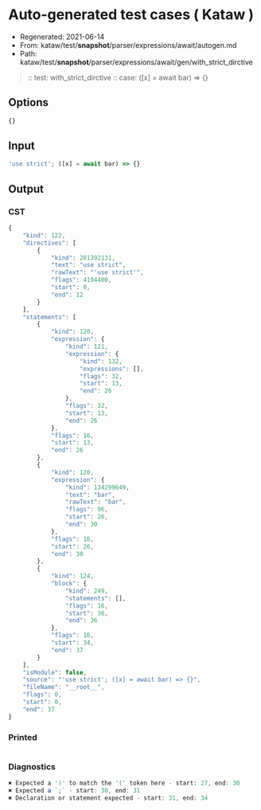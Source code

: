 # Auto-generated test cases ( Kataw )
- Regenerated: 2021-06-14
- From: kataw/test/__snapshot__/parser/expressions/await/autogen.md
- Path: kataw/test/__snapshot__/parser/expressions/await/gen/with_strict_dirctive
> :: test: with_strict_dirctive
> :: case: ([x] = await bar) => {}
## Options

`````js
{}
`````
## Input

`````js
'use strict'; ([x] = await bar) => {}
`````
## Output

### CST

```javascript
{
    "kind": 122,
    "directives": [
        {
            "kind": 201392131,
            "text": "use strict",
            "rawText": "'use strict'",
            "flags": 4194400,
            "start": 0,
            "end": 12
        }
    ],
    "statements": [
        {
            "kind": 120,
            "expression": {
                "kind": 121,
                "expression": {
                    "kind": 132,
                    "expressions": [],
                    "flags": 32,
                    "start": 13,
                    "end": 26
                },
                "flags": 32,
                "start": 13,
                "end": 26
            },
            "flags": 16,
            "start": 13,
            "end": 26
        },
        {
            "kind": 120,
            "expression": {
                "kind": 134299649,
                "text": "bar",
                "rawText": "bar",
                "flags": 96,
                "start": 26,
                "end": 30
            },
            "flags": 16,
            "start": 26,
            "end": 30
        },
        {
            "kind": 124,
            "block": {
                "kind": 249,
                "statements": [],
                "flags": 16,
                "start": 36,
                "end": 36
            },
            "flags": 16,
            "start": 34,
            "end": 37
        }
    ],
    "isModule": false,
    "source": "'use strict'; ([x] = await bar) => {}",
    "fileName": "__root__",
    "flags": 0,
    "start": 0,
    "end": 37
}
```

### Printed

```javascript

```

### Diagnostics

```javascript
✖ Expected a ')' to match the '(' token here - start: 27, end: 30
✖ Expected a `;` - start: 30, end: 31
✖ Declaration or statement expected - start: 31, end: 34

```


